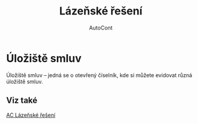 ﻿---
    title: "Lázeňské řešení"
    author: AutoCont
    ms.date: 04/30/2018
    ms.topic: article
    ms.prod: dynamics-nav-2017
    ms.contentlocale: cs-cz
    ms.lasthandoff: 04/30/2018
---

# Úložiště smluv
Úložiště smluv – jedná se o otevřený číselník, kde si můžete evidovat různá úložiště smluv. 

## <a name="see-also"></a>Viz také
[AC Lázeňské řešení](ac-spa-solution.md)